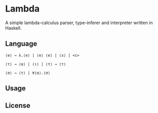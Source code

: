 # Lambda

A simple lambda-calculus parser, type-inferer and interpreter written in Haskell.

## Language

```
⟨e⟩ → λ.⟨e⟩ | ⟨e⟩ ⟨e⟩ | ⟨x⟩ | <c>
```

```
⟨τ⟩ → ⟨α⟩ | ⟨ι⟩ | ⟨τ⟩ → ⟨τ⟩
```

```
⟨σ⟩ → ⟨τ⟩ | ∀⟨α⟩.⟨σ⟩
```

## Usage

## License
